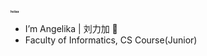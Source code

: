 <h3 style="font-size: 5px;">
  holaa
</h3>

- I’m Angelika | 刘力加 🌼
- Faculty of Informatics, CS Course(Junior)
